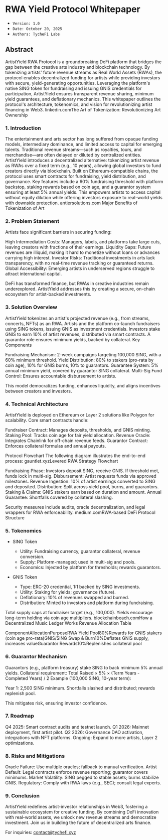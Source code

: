 # RWA Yield Protocol Whitepaper
- `Version: 1.0`
- `Date: October 20, 2025`
- `Authors: TycheFi Labs`

## Abstract
ArtistYield RWA Protocol is a groundbreaking DeFi platform that bridges the gap between the creative arts industry and blockchain technology. By tokenizing artists' future revenue streams as Real World Assets (RWAs), the protocol enables decentralized funding for artists while providing investors with secure, yield-generating opportunities. Leveraging the platform's native SING token for fundraising and issuing GNIS credentials for participation, ArtistYield ensures transparent revenue sharing, minimum yield guarantees, and deflationary mechanics. This whitepaper outlines the protocol's architecture, tokenomics, and vision for revolutionizing artist financing in Web3.
linkedin.comThe Art of Tokenization: Revolutionizing Art Ownership

### 1. Introduction
The entertainment and arts sector has long suffered from opaque funding models, intermediary dominance, and limited access to capital for emerging talents. Traditional revenue streams—such as royalties, tours, and merchandise—are often delayed or diluted by centralized entities. ArtistYield introduces a decentralized alternative: tokenizing artist revenue as RWAs over a fixed term (e.g., 10 years), allowing global investors to fund creators directly via blockchain.
Built on Ethereum-compatible chains, the protocol uses smart contracts for fundraising, yield distribution, and governance. Key features include a 60% fundraising threshold with platform backstop, staking rewards based on coin age, and a guarantor system ensuring at least 5% annual yields. This empowers artists to access capital without equity dilution while offering investors exposure to real-world yields with downside protection.
antiersolutions.com
Major Benefits of Tokenization of Art

### 2. Problem Statement
Artists face significant barriers in securing funding:

High Intermediation Costs: Managers, labels, and platforms take large cuts, leaving creators with fractions of their earnings.
Liquidity Gaps: Future revenues are illiquid, making it hard to monetize without loans or advances carrying high interest.
Investor Risks: Traditional investments in arts lack transparency, with no real-time revenue tracking or guaranteed returns.
Global Accessibility: Emerging artists in underserved regions struggle to attract international capital.

DeFi has transformed finance, but RWAs in creative industries remain underexplored. ArtistYield addresses this by creating a secure, on-chain ecosystem for artist-backed investments.

### 3. Solution Overview
ArtistYield tokenizes an artist's projected revenue (e.g., from streams, concerts, NFTs) as an RWA. Artists and the platform co-launch fundraisers using SING tokens, issuing GNIS as investment credentials. Investors stake GNIS to earn 10% of artist revenues, distributed via smart contracts. A guarantor role ensures minimum yields, backed by collateral.
Key Components

Fundraising Mechanism: 2-week campaigns targeting 100,000 SING, with a 60% minimum threshold.
Yield Distribution: 80% to stakers (pro-rata by coin age), 10% for GNIS burns, 10% to guarantors.
Guarantee System: 5% annual minimum yield, covered by guarantor SING collateral.
Multi-Sig Fund Control: Ensures accountable disbursement to artists.

This model democratizes funding, enhances liquidity, and aligns incentives between creators and investors.

### 4. Technical Architecture
ArtistYield is deployed on Ethereum or Layer 2 solutions like Polygon for scalability. Core smart contracts handle:

Fundraiser Contract: Manages deposits, thresholds, and GNIS minting.
Staking Pool: Tracks coin age for fair yield allocation.
Revenue Oracle: Integrates Chainlink for off-chain revenue feeds.
Guarantor Contract: Enforces collateral formulas and annual payouts.

Protocol Flowchart
The following diagram illustrates the end-to-end process:
gauntlet.xyzLevered RWA Strategy Flowchart

Fundraising Phase: Investors deposit SING, receive GNIS. If threshold met, funds lock in multi-sig.
Disbursement: Artist requests funds via approved milestones.
Revenue Ingestion: 10% of artist earnings converted to SING and deposited.
Distribution: Split across yield pool, burns, and guarantors.
Staking & Claims: GNIS stakers earn based on duration and amount.
Annual Guarantee: Shortfalls covered by collateral slashing.

Security measures include audits, oracle decentralization, and legal wrappers for RWA enforceability.
medium.comRWA-based DeFi Protocol Structure

### 5. Tokenomics

- SING Token

  - Utility: Fundraising currency, guarantor collateral, revenue conversion.
  - Supply: Platform-managed; used in multi-sig and pools.
  - Economics: Injected by platform for thresholds; rewards guarantors.

- GNIS Token

  - Type: ERC-20 credential, 1:1 backed by SING investments.
  - Utility: Staking for yields; governance (future).
  - Deflationary: 10% of revenues swapped and burned.
  - Distribution: Minted to investors and platform during fundraising.

Total supply caps at fundraiser target (e.g., 100,000). Yields encourage long-term holding via coin age multipliers.
blockchainbeach.comHow a Decentralized Music Ledger Works
Revenue Allocation Table

ComponentAllocationPurposeRWA Yield Pool80%Rewards for GNIS stakers (coin age pro-rata)GNIS/SING Swap & Burn10%Deflates GNIS supply, increases valueGuarantor Rewards10%Replenishes collateral pool

### 6. Guarantor Mechanism
Guarantors (e.g., platform treasury) stake SING to back minimum 5% annual yields. Collateral requirement:
Total Raised × 5% × (Term Years - Completed Years) / 2
Example (100,000 SING, 10-year term):

Year 1: 2,500 SING minimum.
Shortfalls slashed and distributed; rewards replenish pool.

This mitigates risk, ensuring investor confidence.
### 7. Roadmap

Q4 2025: Smart contract audits and testnet launch.
Q1 2026: Mainnet deployment, first artist pilot.
Q2 2026: Governance DAO activation, integrations with NFT platforms.
Ongoing: Expand to more artists, Layer 2 optimizations.

### 8. Risks and Mitigations

Oracle Failure: Use multiple oracles; fallback to manual verification.
Artist Default: Legal contracts enforce revenue reporting; guarantor covers minimums.
Market Volatility: SING pegged to stable assets; burns stabilize GNIS.
Regulatory: Comply with RWA laws (e.g., SEC); consult legal experts.

### 9. Conclusion
ArtistYield redefines artist-investor relationships in Web3, fostering a sustainable ecosystem for creative funding. By combining DeFi innovation with real-world assets, we unlock new revenue streams and democratize investment. Join us in building the future of decentralized arts finance.

For inquiries: contact@tychefi.xyz